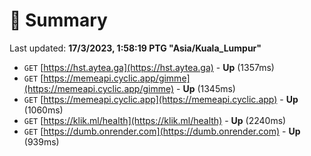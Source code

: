 # 📖 Summary
Last updated: **17/3/2023, 1:58:19 PTG "Asia/Kuala_Lumpur"**

- `GET` [https://hst.aytea.ga](https://hst.aytea.ga) - **Up** (1357ms)
- `GET` [https://memeapi.cyclic.app/gimme](https://memeapi.cyclic.app/gimme) - **Up** (1345ms)
- `GET` [https://memeapi.cyclic.app](https://memeapi.cyclic.app) - **Up** (1060ms)
- `GET` [https://klik.ml/health](https://klik.ml/health) - **Up** (2240ms)
- `GET` [https://dumb.onrender.com](https://dumb.onrender.com) - **Up** (939ms)

